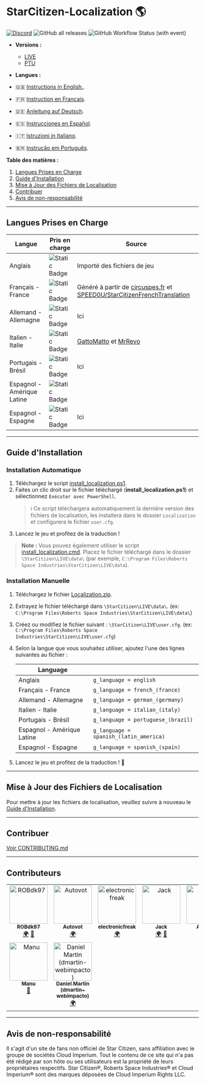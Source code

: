 # StarCitizen-Localization 🌎

[![Discord](https://img.shields.io/discord/1185135396112322620?logo=discord&label=discord)](https://discord.gg/Gbvz9fTmZU)
![GitHub all releases](https://img.shields.io/github/downloads/Dymerz/StarCitizen-Localization/total)
![GitHub Workflow Status (with event)](https://img.shields.io/github/actions/workflow/status/Dymerz/StarCitizen-Localization/.github%2Fworkflows%2Fvalidate-global-ini.yaml?event=push&label=INI%20Validation&link=https%3A%2F%2Fgithub.com%2FDymerz%2FStarCitizen-Localization%2Factions%2Fworkflows%2Fvalidate-global-ini.yaml)

- **Versions :** 
  - [LIVE](https://github.com/Dymerz/StarCitizen-Localization/blob/main/README_fr.md) 
  - [PTU](https://github.com/Dymerz/StarCitizen-Localization/blob/ptu/README_fr.md)

- **Langues :**
- 🇬🇧 [Instructions in English.](README.md).
- 🇫🇷 [Instruction en Français](README_fr.md).
- 🇩🇪 [Anleitung auf Deutsch](README_de.md).
- 🇪🇸 [Instrucciones en Español](README_es.md).
- 🇮🇹 [Istruzioni in Italiano](README_it.md).
- 🇧🇷 [Instrução em Português](README_ptbr.md).


**Table des matières :**
1. [Langues Prises en Charge](#langues-prises-en-charge)
2. [Guide d'Installation](#guide-dinstallation)
3. [Mise à Jour des Fichiers de Localisation](#mise-à-jour-des-fichiers-de-localisation)
4. [Contribuer](#contribuer)
5. [Avis de non-responsabilité](#avis-de-non-responsabilité)

---
## Langues Prises en Charge

| Langue | Pris en charge | Source |
|---|---|---|
| Anglais | ![Static Badge](https://img.shields.io/badge/3.24.1-LIVE-brightgreen) | Importé des fichiers de jeu |
| Français - France | ![Static Badge](https://img.shields.io/badge/3.24-LIVE-brightgreen) | Généré à partir de [circuspes.fr](https://traduction.circuspes.fr) et [SPEED0U/StarCitizenFrenchTranslation](https://github.com/SPEED0U/StarCitizenFrenchTranslation) |
| Allemand - Allemagne | ![Static Badge](https://img.shields.io/badge/3.24.1-LIVE-brightgreen) | Ici |
| Italien - Italie | ![Static Badge](https://img.shields.io/badge/3.24.1-LIVE-brightgreen) | [GattoMatto](https://robertsspaceindustries.com/citizens/GattoMatto) et [MrRevo](https://robertsspaceindustries.com/citizens/MrRevo) |
| Portugais - Brésil | ![Static Badge](https://img.shields.io/badge/3.24.1-LIVE-brightgreen)| Ici |
| Espagnol - Amérique Latine | ![Static Badge](https://img.shields.io/badge/x.xx.x-LIVE-darkred) |
| Espagnol - Espagne | ![Static Badge](https://img.shields.io/badge/3.23.1a-LIVE-brightgreen) | Ici |

---
## Guide d'Installation

### Installation Automatique
1. Téléchargez le script [install_localization.ps1](https://github.com/Dymerz/StarCitizen-Localization/releases/latest/download/install_localization.ps1).
2. Faites un clic droit sur le fichier téléchargé (**install_localization.ps1**) et sélectionnez `Exécuter avec PowerShell`.
   > ℹ️ Ce script téléchargera automatiquement la dernière version des fichiers de localisation, les installera dans le dossier `Localization` et configurera le fichier `user.cfg`.
3. Lancez le jeu et profitez de la traduction !
> **Note :** Vous pouvez également utiliser le script [install_localization.cmd](https://github.com/Dymerz/StarCitizen-Localization/releases/latest/download/install_localization.cmd). Placez le fichier téléchargé dans le dossier `\StarCitizen\LIVE\data\` (par exemple, `C:\Program Files\Roberts Space Industries\StarCitizen\LIVE\data`).

### Installation Manuelle
1. Téléchargez le fichier [Localization.zip](https://github.com/Dymerz/StarCitizen-Localization/releases/latest/download/Localization.zip).
2. Extrayez le fichier téléchargé dans `\StarCitizen\LIVE\data\`. (ex: `C:\Program Files\Roberts Space Industries\StarCitizen\LIVE\data\`)
3. Créez ou modifiez le fichier suivant : `\StarCitizen\LIVE\user.cfg`. (ex: `C:\Program Files\Roberts Space Industries\StarCitizen\LIVE\user.cfg`)
4. Selon la langue que vous souhaitez utiliser, ajoutez l'une des lignes suivantes au fichier :

    | Language  |   |
    |---|---|
    | Anglais | `g_language = english` |
    | Français - France | `g_language = french_(france)` |
    | Allemand - Allemagne | `g_language = german_(germany)` |
    | Italien - Italie | `g_language = italian_(italy)` |
    | Portugais - Brésil | `g_language = portuguese_(brazil)` |
    | Espagnol - Amérique Latine | `g_language = spanish_(latin_america)` |
    | Espagnol - Espagne | `g_language = spanish_(spain) ` |

5. Lancez le jeu et profitez de la traduction ! 🚀

---
## Mise à Jour des Fichiers de Localisation
Pour mettre à jour les fichiers de localisation, veuillez suivre à nouveau le [Guide d'Installation](#guide-dinstallation).

---
## Contribuer
[Voir CONTRIBUTING.md](CONTRIBUTING.md)

---
## Contributeurs
<!-- ALL-CONTRIBUTORS-LIST:START - Do not remove or modify this section -->
<!-- prettier-ignore-start -->
<!-- markdownlint-disable -->
<table>
  <tbody>
    <tr>
      <td align="center" valign="top" width="14.28%"><a href="https://github.com/ROBdk97"><img src="https://avatars.githubusercontent.com/u/9892024?v=4?s=100" width="100px;" alt="ROBdk97"/><br /><sub><b>ROBdk97</b></sub></a><br /><a href="#translation-ROBdk97" title="Translation">🌍</a> <a href="#projectManagement-ROBdk97" title="Project Management">📆</a></td>
      <td align="center" valign="top" width="14.28%"><a href="https://github.com/Autovot"><img src="https://avatars.githubusercontent.com/u/87210193?v=4?s=100" width="100px;" alt="Autovot"/><br /><sub><b>Autovot</b></sub></a><br /><a href="#translation-Autovot" title="Translation">🌍</a></td>
      <td align="center" valign="top" width="14.28%"><a href="https://github.com/electronicfreak"><img src="https://avatars.githubusercontent.com/u/11193801?v=4?s=100" width="100px;" alt="electronicfreak"/><br /><sub><b>electronicfreak</b></sub></a><br /><a href="#translation-electronicfreak" title="Translation">🌍</a></td>
      <td align="center" valign="top" width="14.28%"><a href="https://github.com/Jack-mk"><img src="https://avatars.githubusercontent.com/u/22667101?v=4?s=100" width="100px;" alt="Jack"/><br /><sub><b>Jack</b></sub></a><br /><a href="#translation-Jack-mk" title="Translation">🌍</a> <a href="#projectManagement-Jack-mk" title="Project Management">📆</a></td>
      <td align="center" valign="top" width="14.28%"><a href="https://github.com/Auhrus"><img src="https://avatars.githubusercontent.com/u/57270834?v=4?s=100" width="100px;" alt="Auhrus"/><br /><sub><b>Auhrus</b></sub></a><br /><a href="#translation-Auhrus" title="Translation">🌍</a> <a href="#projectManagement-Auhrus" title="Project Management">📆</a></td>
      <td align="center" valign="top" width="14.28%"><a href="https://github.com/Nxzzin"><img src="https://avatars.githubusercontent.com/u/148262077?v=4?s=100" width="100px;" alt="Nxzzin"/><br /><sub><b>Nxzzin</b></sub></a><br /><a href="#translation-Nxzzin" title="Translation">🌍</a></td>
      <td align="center" valign="top" width="14.28%"><a href="https://github.com/InterPlay02"><img src="https://avatars.githubusercontent.com/u/23037423?v=4?s=100" width="100px;" alt="InterPlay"/><br /><sub><b>InterPlay</b></sub></a><br /><a href="#translation-InterPlay02" title="Translation">🌍</a></td>
    </tr>
    <tr>
      <td align="center" valign="top" width="14.28%"><a href="https://github.com/Brill65"><img src="https://avatars.githubusercontent.com/u/8363399?v=4?s=100" width="100px;" alt="Manu"/><br /><sub><b>Manu</b></sub></a><br /><a href="#review-Brill65" title="Reviewed Pull Requests">👀</a></td>
      <td align="center" valign="top" width="14.28%"><a href="https://github.com/danidomen"><img src="https://avatars.githubusercontent.com/u/5998908?v=4?s=100" width="100px;" alt="Daniel Martin (dmartin-webimpacto)"/><br /><sub><b>Daniel Martin (dmartin-webimpacto)</b></sub></a><br /><a href="#translation-danidomen" title="Translation">🌍</a></td>
    </tr>
  </tbody>
</table>

<!-- markdownlint-restore -->
<!-- prettier-ignore-end -->

<!-- ALL-CONTRIBUTORS-LIST:END -->

---
## Avis de non-responsabilité
Il s'agit d'un site de fans non officiel de Star Citizen, sans affiliation avec le groupe de sociétés Cloud Imperium. Tout le contenu de ce site qui n'a pas été rédigé par son hôte ou ses utilisateurs est la propriété de leurs propriétaires respectifs. Star Citizen®, Roberts Space Industries® et Cloud Imperium® sont des marques déposées de Cloud Imperium Rights LLC.
